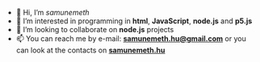 - 👋 Hi, I’m *samunemeth*
- 👀 I’m interested in programming in **html**, **JavaScript**, **node.js** and **p5.js**
- 💞️ I’m looking to collaborate on **node.js** projects
- 📫 You can reach me by e-mail: **samunemeth.hu@gmail.com** or you can look at the contacts on **[samunemeth.hu](http://www.samunemeth.hu/)**

<!---
samunemeth/samunemeth is a ✨ special ✨ repository because its `README.md` (this file) appears on your GitHub profile.
You can click the Preview link to take a look at your changes.
--->
